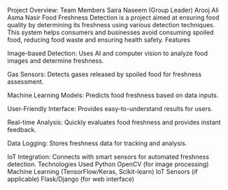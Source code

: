 Project Overview:
Team Members
Saira Naseem (Group Leader)
Arooj Ali
Asma Nasir
Food Freshness Detection is a project aimed at ensuring food quality by determining its freshness using various detection techniques. This system helps consumers and businesses avoid consuming spoiled food, reducing food waste and ensuring health safety.
Features

Image-based Detection: Uses AI and computer vision to analyze food images and determine freshness.

Gas Sensors: Detects gases released by spoiled food for freshness assessment.

Machine Learning Models: Predicts food freshness based on data inputs.

User-Friendly Interface: Provides easy-to-understand results for users.

Real-time Analysis: Quickly evaluates food freshness and provides instant feedback.

Data Logging: Stores freshness data for tracking and analysis.

IoT Integration: Connects with smart sensors for automated freshness detection.
Technologies Used
Python
OpenCV (for image processing)
Machine Learning (TensorFlow/Keras, Scikit-learn)
IoT Sensors (if applicable)
Flask/Django (for web interface)
